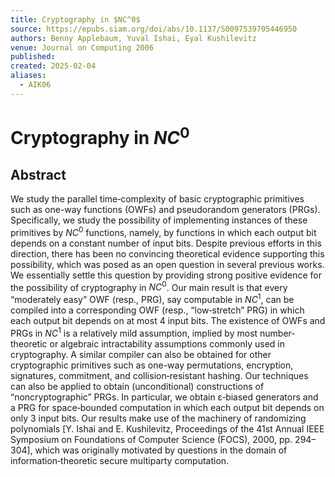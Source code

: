 ```yaml
---
title: Cryptography in $NC^0$
source: https://epubs.siam.org/doi/abs/10.1137/S0097539705446950
authors: Benny Applebaum, Yuval Ishai, Eyal Kushilevitz
venue: Journal on Computing 2006
published: 
created: 2025-02-04
aliases:
  - AIK06
---
```

# Cryptography in $NC^0$

## Abstract
We study the parallel time‐complexity of basic cryptographic primitives such as one-way functions (OWFs) and pseudorandom generators (PRGs). Specifically, we study the possibility of implementing instances of these primitives by $NC^0$ functions, namely, by functions in which each output bit depends on a constant number of input bits. Despite previous efforts in this direction, there has been no convincing theoretical evidence supporting this possibility, which was posed as an open question in several previous works. We essentially settle this question by providing strong positive evidence for the possibility of cryptography in $NC^0$. Our main result is that every “moderately easy” OWF (resp., PRG), say computable in $NC^1$, can be compiled into a corresponding OWF (resp., “low‐stretch” PRG) in which each output bit depends on at most 4 input bits. The existence of OWFs and PRGs in $NC^1$ is a relatively mild assumption, implied by most number‐theoretic or algebraic intractability assumptions commonly used in cryptography. A similar compiler can also be obtained for other cryptographic primitives such as one-way permutations, encryption, signatures, commitment, and collision‐resistant hashing. Our techniques can also be applied to obtain (unconditional) constructions of “noncryptographic” PRGs. In particular, we obtain ε‐biased generators and a PRG for space‐bounded computation in which each output bit depends on only 3 input bits. Our results make use of the machinery of randomizing polynomials [Y. Ishai and E. Kushilevitz, Proceedings of the 41st Annual IEEE Symposium on Foundations of Computer Science (FOCS), 2000, pp. 294–304], which was originally motivated by questions in the domain of information‐theoretic secure multiparty computation.